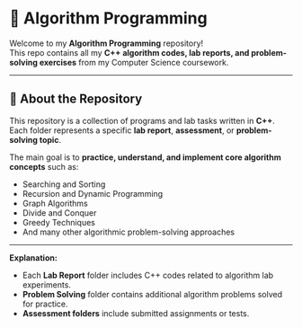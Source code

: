 # 🧠 Algorithm Programming

Welcome to my **Algorithm Programming** repository!  
This repo contains all my **C++ algorithm codes, lab reports, and problem-solving exercises** from my Computer Science coursework.

---

## 📘 About the Repository
This repository is a collection of programs and lab tasks written in **C++**.  
Each folder represents a specific **lab report**, **assessment**, or **problem-solving topic**.

The main goal is to **practice, understand, and implement core algorithm concepts** such as:
- Searching and Sorting
- Recursion and Dynamic Programming
- Graph Algorithms
- Divide and Conquer
- Greedy Techniques
- And many other algorithmic problem-solving approaches

---

**Explanation:**
- Each **Lab Report** folder includes C++ codes related to algorithm lab experiments.  
- **Problem Solving** folder contains additional algorithm problems solved for practice.  
- **Assessment folders** include submitted assignments or tests. 
